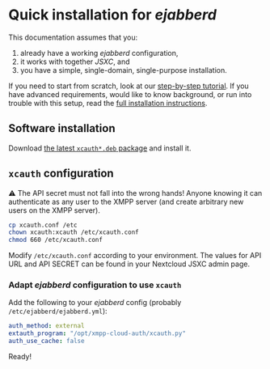 # Quick installation for *ejabberd*

This documentation assumes that you:
1. already have a working *ejabberd* configuration,
1. it works with together *JSXC*, and
1. you have a simple, single-domain, single-purpose installation.

If you need to start from scratch, look at our
[step-by-step tutorial](https://github.com/jsxc/xmpp-cloud-auth/wiki/raspberry-pi-en).
If you have advanced requirements, would like to know background,
or run into trouble with this setup, read the
[full installation instructions](./Installation.md).

## Software installation

Download [the latest `xcauth*.deb` package](https://github.com/jsxc/xmpp-cloud-auth/releases)
and install it.

## `xcauth` configuration

:warning: The API secret must not fall into the wrong hands!
Anyone knowing it can authenticate as any user to the XMPP server
(and create arbitrary new users on the XMPP server).

```sh
cp xcauth.conf /etc
chown xcauth:xcauth /etc/xcauth.conf
chmod 660 /etc/xcauth.conf
```
Modify `/etc/xcauth.conf` according to your environment. The values for
API URL and API SECRET can be found in your Nextcloud JSXC admin page.

### Adapt *ejabberd* configuration to use `xcauth`

Add the following to your *ejabberd* config (probably `/etc/ejabberd/ejabberd.yml`):
```YaML
auth_method: external
extauth_program: "/opt/xmpp-cloud-auth/xcauth.py"
auth_use_cache: false
```

Ready!
